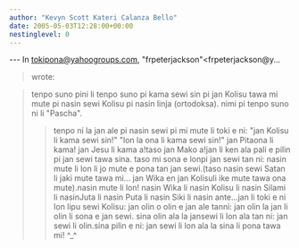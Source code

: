 ```yaml
---
author: "Kevyn Scott Kateri Calanza Bello"
date: 2005-05-03T12:28:00+00:00
nestinglevel: 0
---
```

\---
 In [tokipona@yahoogroups.com](mailto://tokipona@yahoogroups.com), "frpeterjackson"<frpeterjackson@y...
> wrote:

> tenpo suno pini li tenpo suno pi kama sewi sin pi jan Kolisu tawa mi
> mute pi nasin sewi Kolisu pi nasin linja (ortodoksa). nimi pi tenpo
> suno ni li "Pascha".
>> tenpo ni la jan ale pi nasin sewi pi mi mute li toki e ni:
>> "jan Kolisu li kama sewi sin!"
> "lon la ona li kama sewi sin!"
>> jan Pitaona li kama! jan Jesu li kama a!taso jan Mako a!jan li ken ala pali e pilin pi jan sewi tawa sina. taso mi sona e lonpi jan sewi tan ni: nasin mute li lon li jo mute e pona tan jan sewi.(taso nasin sewi Satan li jaki mute tawa mi... jan Wika en jan Kolisuli ike mute tawa ona mute).nasin mute li lon! nasin Wika li nasin Kolisu li nasin Silami li nasinJuta li nasin Puta li nasin Siki li nasin ante...jan li toki e ni lon lipu sewi Kolisu: jan olin o olin e jan ale tanni: jan olin la jan li olin li sona e jan sewi. sina olin ala la jansewi li lon ala tan ni: jan sewi li olin.sina pilin e ni: jan sewi li lon ala la sina li pona tawa mi! ^\_^